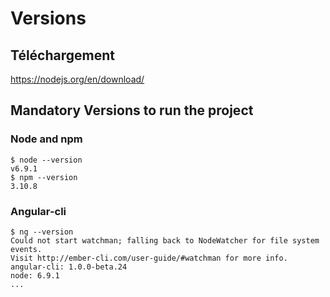 # Versions

## Téléchargement

https://nodejs.org/en/download/

## Mandatory Versions to run the project

### Node and npm
```
$ node --version
v6.9.1
$ npm --version
3.10.8
```

### Angular-cli
```
$ ng --version
Could not start watchman; falling back to NodeWatcher for file system events.
Visit http://ember-cli.com/user-guide/#watchman for more info.
angular-cli: 1.0.0-beta.24  
node: 6.9.1
...
```
